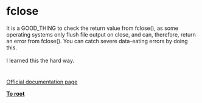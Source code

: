 # fclose



It is a GOOD_THING to check the return value from fclose(), as some operating systems only flush file output on close, and can, therefore, return an error from fclose(). You can catch severe data-eating errors by doing this. <br><br>I learned this the hard way.  

#

[Official documentation page](https://www.php.net/manual/en/function.fclose.php)

**[To root](/README.md)**